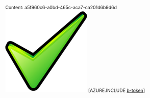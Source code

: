 Content: a5f960c6-a0bd-465c-aca7-ca201d6b9d6d![image](d6cb5451-9f32-46e0-bdf2-07e4c3743c0e.png)
[AZURE.INCLUDE [b-token](47704a81-ed1f-4759-b1ac-f90ba135483e.md)]
